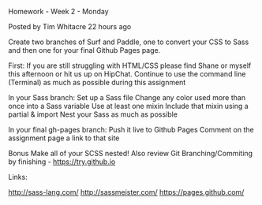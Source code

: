 Homework - Week 2 - Monday

Posted by Tim Whitacre 22 hours ago

Create two branches of Surf and Paddle, one to convert your CSS to Sass and then one for your final Github Pages page.

First:
If you are still struggling with HTML/CSS please find Shane or myself this afternoon or hit us up on HipChat.
Continue to use the command line (Terminal) as much as possible during this assignment

In your Sass branch:
Set up a Sass file
Change any color used more than once into a Sass variable
Use at least one mixin
Include that mixin using a partial & import
Nest your Sass as much as possible

In your final gh-pages branch:
Push it live to Github Pages
Comment on the assignment page a link to that site

Bonus
Make all of your SCSS nested!
Also review Git Branching/Commiting by finishing - https://try.github.io

Links:

http://sass-lang.com/
http://sassmeister.com/
https://pages.github.com/
